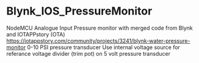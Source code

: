 # Blynk_IOS_PressureMonitor
NodeMCU Analogue Input Pressure monitor with merged code from Blynk and IOTAPPstory (OTA)
https://iotappstory.com/community/projects/3241/blynk-water-pressure-monitor
0-10 PSI pressure transducer
Use internal voltage source for referance voltage divider (trim pot) on 5 volt pressure transducer
